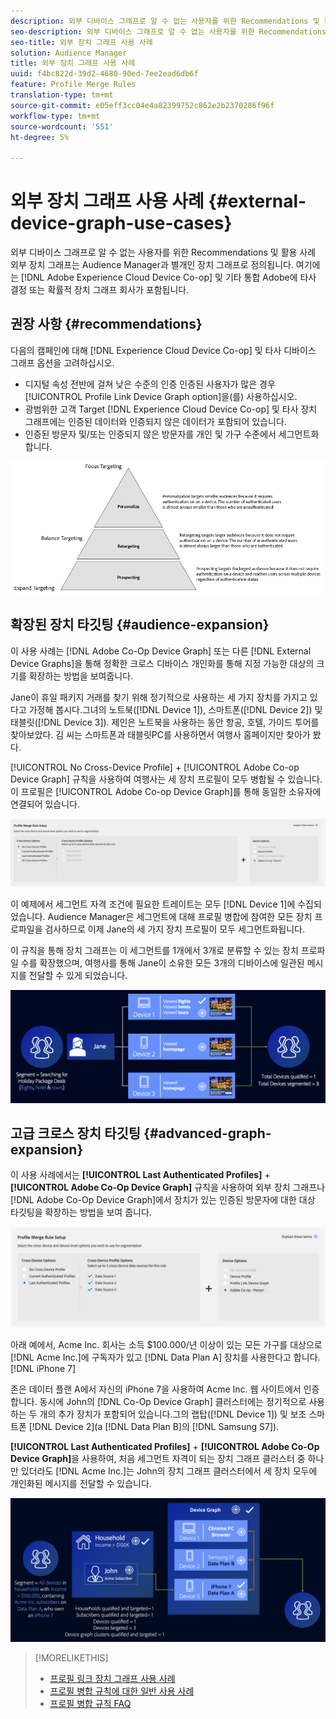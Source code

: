 ```yaml
---
description: 외부 디바이스 그래프로 알 수 없는 사용자를 위한 Recommendations 및 활용 사례 외부 장치 그래프는 Audience Manager과 별개인 장치 그래프로 정의됩니다. 여기에는 Adobe Experience Cloud Device Co-op 및 기타 통합 Adobe이 타사 결정 또는 확률적 장치 그래프 회사가 포함됩니다.
seo-description: 외부 디바이스 그래프로 알 수 없는 사용자를 위한 Recommendations 및 활용 사례 외부 장치 그래프는 Audience Manager과 별개인 장치 그래프로 정의됩니다. 여기에는 Adobe Experience Cloud Device Co-op 및 기타 통합 Adobe이 타사 결정 또는 확률적 장치 그래프 회사가 포함됩니다.
seo-title: 외부 장치 그래프 사용 사례
solution: Audience Manager
title: 외부 장치 그래프 사용 사례
uuid: f4bc822d-39d2-4680-90ed-7ee2ead6db6f
feature: Profile Merge Rules
translation-type: tm+mt
source-git-commit: e05eff3cc04e4a82399752c862e2b2370286f96f
workflow-type: tm+mt
source-wordcount: '551'
ht-degree: 5%

---
```



# 외부 장치 그래프 사용 사례 {#external-device-graph-use-cases}

외부 디바이스 그래프로 알 수 없는 사용자를 위한 Recommendations 및 활용 사례 외부 장치 그래프는 Audience Manager과 별개인 장치 그래프로 정의됩니다. 여기에는 [!DNL Adobe Experience Cloud Device Co-op] 및 기타 통합 Adobe에 타사 결정 또는 확률적 장치 그래프 회사가 포함됩니다.

## 권장 사항 {#recommendations}

다음의 캠페인에 대해 [!DNL Experience Cloud Device Co-op] 및 타사 디바이스 그래프 옵션을 고려하십시오.

* 디지털 속성 전반에 걸쳐 낮은 수준의 인증 인증된 사용자가 많은 경우 [!UICONTROL Profile Link Device Graph option]을(를) 사용하십시오.
* 광범위한 고객 Target [!DNL Experience Cloud Device Co-op] 및 타사 장치 그래프에는 인증된 데이터와 인증되지 않은 데이터가 포함되어 있습니다.
* 인증된 방문자 및/또는 인증되지 않은 방문자를 개인 및 가구 수준에서 세그먼트화합니다.

![](assets/merge-rule-triangle1.png)
<!-- 
## Prospecting/Branding Use Case {#prospecting-branding-use-cases}

A branding campaign is designed to reach as many people as possible. It places few limits on segment qualification. But, these campaigns can waste budget and impressions by constantly targeting people who see your content multiple times and don't convert. A [!UICONTROL Profile Merge] rule that uses the [!DNL Device Co-op] or third-party option can help you create an efficient branding campaign. For example, you can add these unknown users to a "not in-market" segment after seeing them across multiple devices for your set frequency cap.

<table id="table_00F6EED172574E80A38CADA8A92A23B1"> 
 <thead> 
  <tr> 
   <th colname="col1" class="entry"> Use Case </th> 
   <th colname="col2" class="entry"> Description </th> 
  </tr> 
 </thead>
 <tbody> 
  <tr> 
   <td colname="col1"> <p> <b>Conditions</b> </p> </td> 
   <td colname="col2">This use case assumes these conditions: <p> 
     <ul id="ul_F5CA7EE525774F7EBA5FBB5F94E4EDC8"> 
      <li id="li_81AE304924724146A24FAB5B6533AD8E">You want to deliver a maximum of 10 impressions to an anonymous user for a specific ad campaign. </li> 
      <li id="li_E371F989735245B0B82433DE240D56D0">A user has 4 devices and may or may not have authenticated on your site. </li> 
      <li id="li_9231ABE15CA249E6B79D8BF0E511FD33">An anonymous user sees the ad a total of 10 times while browsing in an unauthenticated state on their current device and 3 devices linked to the current device by an external device graph. </li> 
      <li id="li_8C276C07019C49EFA3A0D0D54CF73C31">You have defined an <span class="keyword"> Audience Manager</span> segment to qualify anonymous users after they have seen 10 impressions. </li> 
     </ul> </p> </td> 
  </tr> 
  <tr> 
   <td colname="col1"> <p> <b>Results</b> </p> </td> 
   <td colname="col2"> <p>Given these conditions, <span class="keyword"> Audience Manager</span>: </p> <p> 
     <ul id="ul_8E988B1005324526BC6DC6637BBACCFB"> 
      <li id="li_C9DD546754914BACB8F4C92C7D4ED70E">Merges the anonymous, unauthenticated activity collected from the current device and the 3 devices linked by the external device graph (the ad impressions from each device). </li> 
      <li id="li_FB55CB9116074525BA30FF062D1136AE">Evaluates the unauthenticated user for segment qualification based on a combination of anonymous activity across all 3 devices linked by the external device graph and the current device. </li> 
      <li id="li_B28EB32F718145A7ABBDAC0AF75E2AFC">Sends the segment to any real-time destination for use as a suppression segment on the current device and all 3 devices linked by the external device graph. </li> 
     </ul> </p> </td> 
  </tr> 
 </tbody> 
</table>

## Retargeting or Site Personalization Use Case {#retargeting-use-case}

These strategies are designed to bring an unauthenticated or unknown user back to your site or personalize their browsing experience while they're on-site.

<table id="table_0EE2052AA3E744B3B76036FC06B5A453"> 
 <thead> 
  <tr> 
   <th colname="col1" class="entry"> Use Case </th> 
   <th colname="col2" class="entry"> Description </th> 
  </tr> 
 </thead>
 <tbody> 
  <tr> 
   <td colname="col1"> <p> <b>Conditions</b> </p> </td> 
   <td colname="col2">This use case assumes these conditions: <p> 
     <ul id="ul_FD0B869B4AF3453FAEC9BA3A45ABF039"> 
      <li id="li_8E30BAED42E94AB3B81FCB1C7464E5FC">You want to deliver a personalized on-site and/or off-site experience to an anonymous user based on their activity on your site while in an unauthenticated state. </li> 
      <li id="li_3DBE53BA94324F1BA1C52A37AD4E426C">A user has multiple devices and may or may not have authenticated to your site. </li> 
      <li id="li_F867AFBDC1A54CD6A68AB0EC196E27C9">A user views multiple pages on your site while browsing in an unauthenticated state on their current device and 3 other devices linked by an external device graph. </li> 
      <li id="li_7E35D77949CE4E69BD51655AA4C40BEE">You have defined an <span class="keyword"> Audience Manager</span> segment to qualify users after they have viewed multiple pages on your site while browsing in an unauthenticated state.</li>
     </ul> </p> </td> 
  </tr> 
  <tr> 
   <td colname="col1"> <p> <b>Results</b> </p> </td> 
   <td colname="col2"> <p>Given these conditions, <span class="wintitle"> Audience Manager</span>: </p> <p> 
     <ul id="ul_301339426B0643B295DC5B17E1939CFB"> 
      <li id="li_7E8BC3B179804F4A929497DE81E76911">Merges the anonymous, unauthenticated activity collected from the current devices and the 3 devices linked by the external device graph (the multiple page views from each device). </li> 
      <li id="li_803EFD58AA124A5BBC8279C4DC695544">Evaluates the unauthenticated user for segment qualification based on a combination of anonymous activity across all 3 devices linked by the external device graph and the current device. </li> 
      <li id="li_98D749268CC5456CBC9CF3BF5EB91BA8">Sends the segment to any real-time destination to deliver a personalized on-site and/or off-site experience across the current device and all 3 devices linked by the external device graph. </li>
     </ul> </p> </td>
  </tr>
 </tbody>
</table> -->

## 확장된 장치 타깃팅 {#audience-expansion}

이 사용 사례는 [!DNL Adobe Co-Op Device Graph] 또는 다른 [!DNL External Device Graphs]을 통해 정확한 크로스 디바이스 개인화를 통해 지정 가능한 대상의 크기를 확장하는 방법을 보여줍니다.

Jane이 휴일 패키지 거래를 찾기 위해 정기적으로 사용하는 세 가지 장치를 가지고 있다고 가정해 봅시다.그녀의 노트북([!DNL Device 1]), 스마트폰([!DNL Device 2]) 및 태블릿([!DNL Device 3]). 제인은 노트북을 사용하는 동안 항공, 호텔, 가이드 투어를 찾아보았다. 김 씨는 스마트폰과 태블릿PC를 사용하면서 여행사 홈페이지만 찾아가 봤다.

[!UICONTROL No Cross-Device Profile] + [!UICONTROL Adobe Co-op Device Graph] 규칙을 사용하여 여행사는 세 장치 프로필이 모두 병합될 수 있습니다. 이 프로필은 [!UICONTROL Adobe Co-op Device Graph]를 통해 동일한 소유자에 연결되어 있습니다.

![audience-expansion-rule](assets/audience-expansion-rule.png)

이 예제에서 세그먼트 자격 조건에 필요한 트레이트는 모두 [!DNL Device 1]에 수집되었습니다. Audience Manager은 세그먼트에 대해 프로필 병합에 참여한 모든 장치 프로파일을 검사하므로 이제 Jane의 세 가지 장치 프로필이 모두 세그먼트화됩니다.

이 규칙을 통해 장치 그래프는 이 세그먼트를 1개에서 3개로 분류할 수 있는 장치 프로파일 수를 확장했으며, 여행사를 통해 Jane이 소유한 모든 3개의 디바이스에 일관된 메시지를 전달할 수 있게 되었습니다.

![고객 확대](assets/audience-expansion.png)

## 고급 크로스 장치 타깃팅 {#advanced-graph-expansion}

이 사용 사례에서는 **[!UICONTROL Last Authenticated Profiles]** + **[!UICONTROL Adobe Co-Op Device Graph]** 규칙을 사용하여 외부 장치 그래프나 [!DNL Adobe Co-Op Device Graph]에서 장치가 있는 인증된 방문자에 대한 대상 타깃팅을 확장하는 방법을 보여 줍니다.

![마지막 장치 그래프](assets/last-device-coop.png)

아래 예에서, Acme Inc. 회사는 소득 $100.000/년 이상이 있는 모든 가구를 대상으로 [!DNL Acme Inc.]에 구독자가 있고 [!DNL Data Plan A] 장치를 사용한다고 합니다.[!DNL iPhone 7]

존은 데이터 플랜 A에서 자신의 iPhone 7을 사용하여 Acme Inc. 웹 사이트에서 인증합니다. 동시에 John의 [!DNL Co-Op Device Graph] 클러스터에는 정기적으로 사용하는 두 개의 추가 장치가 포함되어 있습니다.그의 랩탑([!DNL Device 1]) 및 보조 스마트폰 [!DNL Device 2](a [!DNL Data Plan B]의 [!DNL Samsung S7]).

**[!UICONTROL Last Authenticated Profiles]** + **[!UICONTROL Adobe Co-Op Device Graph]**&#x200B;을 사용하여, 처음 세그먼트 자격이 되는 장치 그래프 클러스터 중 하나만 있더라도 [!DNL Acme Inc.]는 John의 장치 그래프 클러스터에서 세 장치 모두에 개인화된 메시지를 전달할 수 있습니다.

![고급 그래프 확장](assets/advanced-device-graph-expansion.png)

>[!MORELIKETHIS]
>
>* [프로필 링크 장치 그래프 사용 사례](profile-link-use-case.md)
>* [프로필 병합 규칙에 대한 일반 사용 사례](merge-rule-targeting-options.md)
>* [프로필 병합 규칙 FAQ](../../faq/faq-profile-merge.md)

